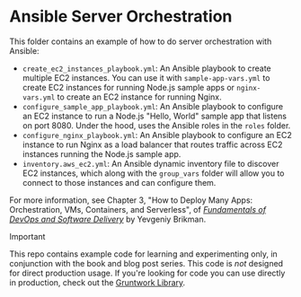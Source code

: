 # Ansible Server Orchestration

This folder contains an example of how to do server orchestration with Ansible:

* `create_ec2_instances_playbook.yml`: An Ansible playbook to create multiple EC2 instances. You can use it with 
  `sample-app-vars.yml` to create EC2 instances for running Node.js sample apps or `nginx-vars.yml` to create an EC2
  instance for running Nginx.
* `configure_sample_app_playbook.yml`: An Ansible playbook to configure an EC2 instance to run a Node.js "Hello, World"
  sample app that listens on port 8080. Under the hood, uses the Ansible roles in the `roles` folder.
* `configure_nginx_playbook.yml`: An Ansible playbook to configure an EC2 instance to run Nginx as a load balancer
  that routes traffic across EC2 instances running the Node.js sample app.
* `inventory.aws_ec2.yml`: An Ansible dynamic inventory file to discover EC2 instances, which along with the 
  `group_vars` folder will allow you to connect to those instances and can configure them.

For more information, see Chapter 3, "How to Deploy Many Apps: Orchestration, VMs, Containers, and Serverless", of 
[_Fundamentals of DevOps and Software Delivery_](https://www.fundamentals-of-devops.com) by Yevgeniy Brikman.

> [!IMPORTANT]  
> This repo contains example code for learning and experimenting only, in conjunction with the book and blog post
> series. This code is _not_ designed for direct production usage. If you're looking for code you can use directly in
> production, check out the [Gruntwork Library](https://www.gruntwork.io/products/library).
